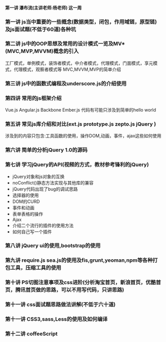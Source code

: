 

#### 第一讲 瀑布流(主讲老师:杨老师) 这一周



### 第一讲 js当中重要的一些概念(数据类型，闭包，作用域链，原型链)及js面试题(不低于60道)各种坑

### 第二讲 js中的OOP思想及常用的设计模式一览及MV*(MVC,MVP,MVVM)概念的引入
  工厂模式，单例模式，装饰者模式，中介者模式，代理模式，门面模式，享元模式，代理模式，观察者模式等
  MVC,MVVM,MVP的简单介绍

### 第三讲 js中的函数式编程及underscore.js的介绍使用  

### 第四讲 常用的js框架介绍
Vue.js Angular.js Backbone Ember.js
代码有可能只涉及到简单的hello world

### 第五讲 常见js库介绍和对比(ext.js prototype.js zepto.js jQuery )
 涉及到的内容只包含:工具函数的使用，操作DOM,动画，事件，ajax这些如何使用

### 第六讲 简单的分析jQuery 1.0的源码

### 第七讲 学习jQuery的API(视频的方式，教材参考锋利的jQuery)

 - jQuery对象和js对象的互换
 - noConflict()静态方法实现与其他库的兼容
 - jQuery代码出现了bug的调试思路
 - 选择器的使用
 - DOM的CURD
 - 事件和动画
 - 表单表格的操作
 - Ajax
 - 介绍二个流行的插件的使用方法
 - 如何自己写一个插件 


### 第八讲 jQuery ui的使用,bootstrap的使用

### 第九讲 require.js sea.js的使用及fis,grunt,yeoman,npm等各种打包工具，压缩工具的使用

### 第十讲 PS切图注意事项及css进阶(分析淘宝首页，新浪首页，优酷首页，腾讯首页做的思路，可以不用写代码，只讲思路)

### 第十一讲 css面试题思路做法讲解(不低于六十道)

### 第十一讲 CSS3,sass,Less的使用及如何编译

### 第十二讲 coffeeScript


